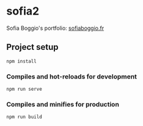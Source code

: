 # sofia2

Sofia Boggio's portfolio: [sofiaboggio.fr][http://sofiaboggio.fr/]

## Project setup
```
npm install
```

### Compiles and hot-reloads for development
```
npm run serve
```

### Compiles and minifies for production
```
npm run build
```

[http://sofiaboggio.fr/]: http://sofiaboggio.fr/
